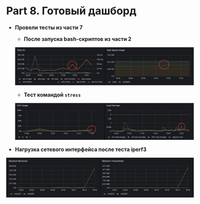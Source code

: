 # Part 8. Готовый дашборд


- **Провели тесты из части 7**
    - **После запуска bash-скриптов из части 2**

    ![part1](./images/ready_dashboard_part2.png)

    - **Тест командой `stress`**  

    ![part1](./images/after_stress.png)

- **Нагрузка сетевого интерфейса после теста iperf3** 

![part1](./images/iperf3.png)




